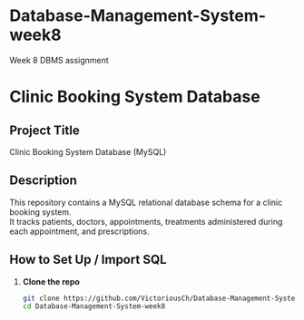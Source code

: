 # Database-Management-System-week8
Week 8 DBMS assignment
# Clinic Booking System Database

## Project Title
Clinic Booking System Database (MySQL)

## Description
This repository contains a MySQL relational database schema for a clinic booking system.  
It tracks patients, doctors, appointments, treatments administered during each appointment, and prescriptions.

## How to Set Up / Import SQL
1. **Clone the repo**  
   ```bash
   git clone https://github.com/VictoriousCh/Database-Management-System-week8
   cd Database-Management-System-week8
